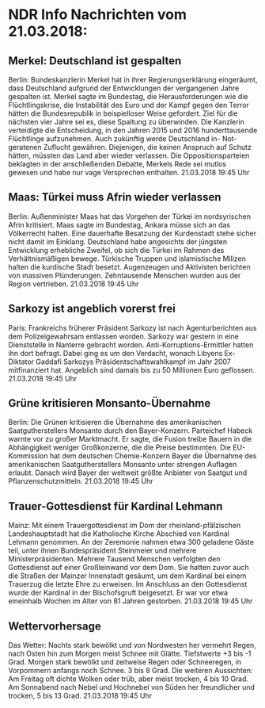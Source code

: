# NDR Info Nachrichten vom 21.03.2018:


## Merkel: Deutschland ist gespalten
Berlin:	Bundeskanzlerin Merkel hat in ihrer Regierungserklärung eingeräumt, dass Deutschland aufgrund der Entwicklungen der vergangenen Jahre gespalten ist. Merkel sagte im Bundestag, die Herausforderungen wie die Flüchtlingskrise, die Instabilität des Euro und der Kampf gegen den Terror hätten die Bundesrepublik in beispielloser Weise gefordert. Ziel für die nächsten vier Jahre sei es, diese Spaltung zu überwinden. Die Kanzlerin verteidigte die Entscheidung, in den Jahren 2015 und 2016 hunderttausende Flüchtlinge aufzunehmen. Auch zukünftig werde Deutschland in- Not- geratenen Zuflucht gewähren. Diejenigen, die keinen Anspruch auf Schutz hätten, müssten das Land aber wieder verlassen. Die Oppositionsparteien beklagten in der anschließenden Debatte, Merkels Rede sei mutlos gewesen und habe nur vage Versprechen enthalten. 21.03.2018 19:45 Uhr 

## Maas: Türkei muss Afrin wieder verlassen
Berlin: Außenminister Maas hat das Vorgehen der Türkei im nordsyrischen Afrin kritisiert. Maas sagte im Bundestag, Ankara müsse sich an das Völkerrecht halten. Eine dauerhafte Besatzung der Kurdenstadt stehe sicher nicht damit im Einklang. Deutschland habe angesichts der jüngsten Entwicklung erhebliche Zweifel, ob sich die Türkei im Rahmen des Verhältnismäßigen bewege. Türkische Truppen und islamistische Milizen halten die kurdische Stadt besetzt. Augenzeugen und Aktivisten berichten von massiven Plünderungen. Zehntausende Menschen wurden aus der Region vertrieben. 21.03.2018 19:45 Uhr 

## Sarkozy ist angeblich vorerst frei
Paris: Frankreichs früherer Präsident Sarkozy ist nach Agenturberichten aus dem Polizeigewahrsam entlassen worden. Sarkozy war gestern in eine Dienststelle in Nanterre gebracht worden. Anti-Korruptions-Ermittler hatten ihn dort befragt. Dabei ging es um den Verdacht, wonach Libyens Ex-Diktator Gaddafi Sarkozys Präsidentschaftswahlkampf im Jahr 2007 mitfinanziert hat. Angeblich sind damals bis zu 50 Millionen Euro geflossen. 21.03.2018 19:45 Uhr 

## Grüne kritisieren Monsanto-Übernahme
Berlin: Die Grünen kritisieren die Übernahme des amerikanischen Saatgutherstellers Monsanto durch den Bayer-Konzern. Parteichef Habeck warnte vor zu großer Marktmacht. Er sagte, die Fusion treibe Bauern in die Abhängigkeit weniger Großkonzerne, die die Preise bestimmten. Die EU-Kommission hat dem deutschen Chemie-Konzern Bayer die Übernahme des amerikanischen Saatgutherstellers Monsanto unter strengen Auflagen erlaubt. Danach wird Bayer der weltweit größte Anbieter von Saatgut und Pflanzenschutzmitteln. 21.03.2018 19:45 Uhr 

## Trauer-Gottesdienst für Kardinal Lehmann
Mainz: Mit einem Trauergottesdienst im Dom der rheinland-pfälzischen Landeshauptstadt hat die Katholische Kirche Abschied von Kardinal Lehmann genommen. An der Zeremonie nahmen etwa 300 geladene Gäste teil, unter ihnen Bundespräsident Steinmeier und mehrere Ministerpräsidenten. Mehrere Tausend Menschen verfolgten den Gottesdienst auf einer Großleinwand vor dem Dom. Sie hatten zuvor auch die Straßen der Mainzer Innenstadt gesäumt, um dem Kardinal bei einem Trauerzug die letzte Ehre zu erweisen. Im Anschluss an den Gottesdienst wurde der Kardinal in der Bischofsgruft beigesetzt. Er war vor etwa eineinhalb Wochen im Alter von 81 Jahren gestorben. 21.03.2018 19:45 Uhr 

## Wettervorhersage
Das Wetter:
Nachts stark bewölkt und von Nordwesten her vermehrt Regen, nach Osten hin zum Morgen meist Schnee mit Glätte. Tiefstwerte +3 bis -1 Grad. Morgen stark bewölkt und zeitweise Regen oder Schneeregen, in Vorpommern anfangs noch Schnee. 3 bis 8 Grad. Die weiteren Aussichten: Am Freitag oft dichte Wolken oder trüb, aber meist trocken, 4 bis 10 Grad. Am Sonnabend nach Nebel und Hochnebel von Süden her freundlicher und trocken, 5 bis 13 Grad. 21.03.2018 19:45 Uhr 
